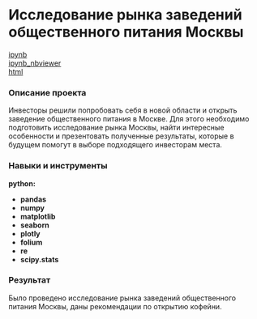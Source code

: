 # Исследование рынка заведений общественного питания Москвы

[ipynb](https://github.com/audashen/Portfolio/blob/main/moscow%20catering/moscow%20catering.ipynb)\
[ipynb_nbviewer](https://nbviewer.org/github/audashen/Yandex.Practicum-data_analyst_projects/blob/main/moscow%20catering/moscow%20catering.ipynb)\
[html](https://github.com/audashen/Portfolio/blob/main/moscow%20catering/moscow%20catering.html)

### Описание проекта
Инвесторы решили попробовать себя в новой области и открыть заведение общественного питания в Москве. Для этого необходимо подготовить исследование рынка Москвы, найти интересные особенности и презентовать полученные результаты, которые в будущем помогут в выборе подходящего инвесторам места.

### Навыки и инструменты 
**python:**
- **pandas**
- **numpy**
- **matplotlib**
- **seaborn**
- **plotly**
- **folium**
- **re**
- **scipy.stats**

### Результат
Было проведено исследование рынка заведений общественного питания Москвы, даны рекомендации по открытию кофейни. 
